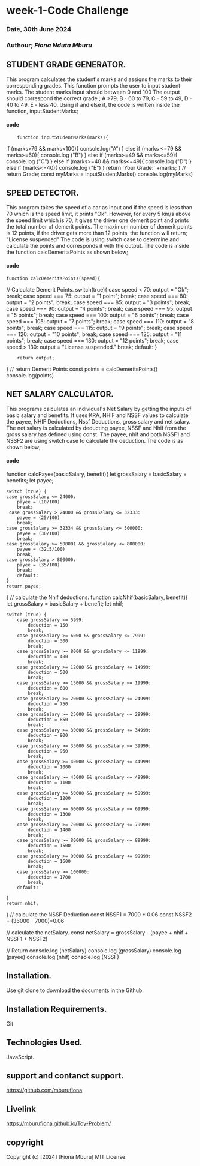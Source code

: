 # week-1-Code Challenge

### Date, 30th June 2024

### Authour; *Fiona Nduta Mburu*

## STUDENT GRADE GENERATOR.
This program calculates the student's marks and assigns the marks to their corresponding grades.
This  function  prompts the user to input student marks.
The student marks input should between 0 and 100
The output should correspond the correct grade ;
                A >79,
                B - 60 to 79,
                C - 59 to 49,
                D - 40 to 49,
                E - less 40.
 Using if and else if, the code is written inside the function, inputStudentMarks;

 #### code
        function inputStudentMarks(marks){
   if (marks>79 && marks<100){
    console.log("A")
   } else if (marks <=79 && marks>=60){
    console.log ("B")
   } else if (marks>=49 && marks<=59){
    console.log ("C")
   } else if (marks>=40 && marks<=49){
    console.log ("D")
   } else if (marks<=40){
    console.log ("E")
   }
return 'Your Grade:' +marks;
}
// return Grade;
const myMarks = inputStudentMarks()
console.log(myMarks)


## SPEED DETECTOR.
This program takes the speed of a car as input and if the speed is less than 70 which is the speed limit, it prints "Ok".
However, for every 5 km/s above the speed limit which is 70, it gives the driver one demerit point and prints the total number of demerit points.
The maximum number of demerit points is 12 points, if the driver gets more than 12 points, the function will return; "License suspended"
The code is using switch case to determine and calculate the points and corresponds it with the output.
    The code is inside the function calcDemeritsPoints as shown below;

#### code
    function calcDemeritsPoints(speed){

// Calculate Demerit Points.
    switch(true){
        case speed < 70:
            output = "Ok";
            break;
        case speed === 75:
            output = "1 point";
            break;
        case speed === 80:
            output = "2 points";
            break;
        case speed === 85:
            output = "3 points";
            break;
        case speed === 90:
            output = "4 points";
            break;
        case speed === 95:
            output = "5 points";
            break;
        case speed === 100:
            output = "6 points";
            break;
        case speed === 105:
            output = "7 points";
            break;
        case speed === 110:
            output = "8 points";
            break;
        case speed === 115:
            output = "9 points";
            break;
        case speed === 120:
            output = "10 points";
            break;
        case speed === 125:
            output = "11 points";
            break;
        case speed === 130:
            output = "12 points";
            break;
        case speed > 130:
            output = "License suspended."
            break;
            default:
            }
        
        return output;
}
// return Demerit Points
const points = calcDemeritsPoints()
console.log(points)

## NET SALARY CALCULATOR.
This programs calculates an individual's Net Salary by getting the inputs of basic salary and benefits.
It uses KRA, NHIF and NSSF values to calculate the payee, NHIF Deductions, Nssf Deductions, gross salary and net salary.
The net salary is calculated by deducting payee, NSSF and Nhif from the gross salary.has defined using const.
The payee, nhif and both NSSF1 and NSSF2 are using switch case to calculate the deduction.
The code is as shown below;

#### code
function calcPayee(basicSalary, benefit){
    let grossSalary = basicSalary + benefits;
    let payee;

    switch (true) {
    case grossSalary <= 24000:
        payee = (10/100)
        break;
     case grossSalary > 24000 && grossSalary <= 32333:
        payee = (25/100)
        break;
    case grossSalary >= 32334 && grossSalary <= 500000:
        payee = (30/100)
        break;
    case grossSalary >= 500001 && grossSalary <= 800000:
        payee = (32.5/100) 
        break;
    case grossSalary > 800000:
        payee = (35/100) 
        break;
        default:
    }
    return payee;
}
    // calculate the Nhif deductions.
function calcNhif(basicSalary, benefit){
    let grossSalary = basicSalary + benefit;
    let nhif;

    switch (true) {
        case grossSalary <= 5999:
            deduction = 150
            break;
        case grossSalary >= 6000 && grossSalary <= 7999:
            deduction = 300
            break;
        case grossSalary >= 8000 && grossSalary <= 11999:
            deduction = 400
            break;
        case grossSalary >= 12000 && grossSalary <= 14999:
            deduction = 500
            break;
        case grossSalary >= 15000 && grossSalary <= 19999:
            deduction = 600
            break;
        case grossSalary >= 20000 && grossSalary <= 24999:
            deduction = 750
            break;
        case grossSalary >= 25000 && grossSalary <= 29999:
            deduction = 850
            break;
        case grossSalary >= 30000 && grossSalary <= 34999:
            deduction = 900
            break;
        case grossSalary >= 35000 && grossSalary <= 39999:
            deduction = 950
            break;
        case grossSalary >= 40000 && grossSalary <= 44999:
            deduction = 1000
            break;
        case grossSalary >= 45000 && grossSalary <= 49999:
            deduction = 1100
            break;
        case grossSalary >= 50000 && grossSalary <= 59999:
            deduction = 1200
            break;
        case grossSalary >= 60000 && grossSalary <= 69999:
            deduction = 1300
            break;
        case grossSalary >= 70000 && grossSalary <= 79999:
            deduction = 1400
            break;
        case grossSalary >= 80000 && grossSalary <= 89999:
            deduction = 1500
            break;
        case grossSalary >= 90000 && grossSalary <= 99999:
            deduction = 1600
            break;
        case grossSalary >= 100000:
            deduction = 1700
            break;
        default:

    }
    return nhif;
}
// calculate the NSSF Deduction
const NSSF1 = 7000 * 0.06
const NSSF2 = (36000 - 7000)*0.06  

// calculate the netSalary.
const netSalary = grossSalary - (payee + nhif + NSSF1 + NSSF2)


// Return 
    console.log (netSalary)
    console.log (grossSalary)
    console.log (payee)
    console.log (nhif)
    console.log (NSSF)

## Installation.
Use git clone to download the documents in the Github.

## Installation Requirements.
Git

## Technologies Used.
JavaScript.

## support and contanct support.
 https://github.com/mburufiona

## Livelink
 https://mburufiona.github.io/Toy-Problem/

## copyright 
Copyright (c) [2024] [Fiona Mburu]
MIT License.

